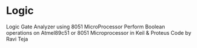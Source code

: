 # Logic
Logic Gate Analyzer using 8051 MicroProcessor
Perform Boolean operations on Atmel89c51 or 8051 Microprocessor in Keil & Proteus 
Code by Ravi Teja

